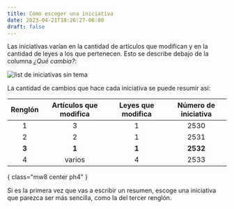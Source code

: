 ```yaml
---
title: Cómo escoger una iniciativa
date: 2023-04-21T18:26:27-06:00
draft: false
---
```


Las iniciativas varían en la cantidad de artículos que modifican y en
la cantidad de leyes a los que pertenecen.  Esto se describe debajo de
la columna *¿Qué cambia?*:

![list de iniciativas sin tema](/img/lista-sin-tema.png)

La cantidad de cambios que hace cada iniciativa se puede resumir así:

| Renglón  | Artículos que modifica | Leyes que modifica| Número de iniciativa |
|:--------:|:---------:|:----:|:---------:|
|    1     |    3      |  1   |  2530     |
|    2     |    2      |  1   |  2531     |
|  **3**   |   **1**   |**1** |**2532**   |
|    4     |  varios   |  4   |  2533     |
{ class="mw8 center ph4" }

<!-- Podemos ordenar las iniciativas de la lista de arriba, de la que menos -->
<!-- cambios hace, a la que hace más: -->

<!-- - La tercera modifica **un** artículo de **una** ley. -->

<!-- - La segunda modifican **dos** artículos de **una** ley. -->

<!-- - La primera modifica **tres** artículos de **una** ley. -->

<!-- - La cuarta modifica **varios** artículos en **cuatro** leyes. -->

Si es la primera vez que vas a escribir un resumen, escoge
una iniciativa que parezca ser más sencilla, como la del tercer renglón.


<!-- 2. Escoge alguna de las iniciativas. -->

   <!-- Puedes basarte en **Quién la -->
   <!-- presenta**, **Qué cambia**, las **Comisiones** encargadas de -->
   <!-- estudiarla o el **Tiempo transcurrido** desde que se presentó. -->
